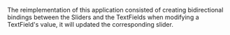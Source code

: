 The reimplementation of this application consisted of creating bidirectional bindings between the Sliders and the TextFields when modifying a TextField's value,
it will updated the corresponding slider. 
